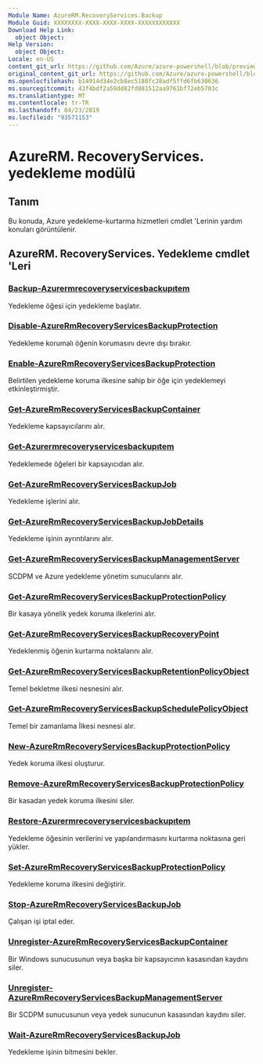 ```yaml
---
Module Name: AzureRM.RecoveryServices.Backup
Module Guid: XXXXXXXX-XXXX-XXXX-XXXX-XXXXXXXXXXXX
Download Help Link:
  object Object: 
Help Version:
  object Object: 
Locale: en-US
content_git_url: https://github.com/Azure/azure-powershell/blob/preview/src/ResourceManager/RecoveryServices.Backup/Commands.RecoveryServices.Backup/help/AzureRM.RecoveryServices.Backup.md
original_content_git_url: https://github.com/Azure/azure-powershell/blob/preview/src/ResourceManager/RecoveryServices.Backup/Commands.RecoveryServices.Backup/help/AzureRM.RecoveryServices.Backup.md
ms.openlocfilehash: b14914d34e2cb8ec5180fc28adf5ffd6fb630636
ms.sourcegitcommit: 43f4bdf2a59dd82fd881512aa9761bf72eb5703c
ms.translationtype: MT
ms.contentlocale: tr-TR
ms.lasthandoff: 04/23/2019
ms.locfileid: "93571153"
---
```

# AzureRM. RecoveryServices. yedekleme modülü
## Tanım
Bu konuda, Azure yedekleme-kurtarma hizmetleri cmdlet 'Lerinin yardım konuları görüntülenir.

## AzureRM. RecoveryServices. Yedekleme cmdlet 'Leri
### [Backup-Azurermrecoveryservicesbackupıtem](Backup-AzureRmRecoveryServicesBackupItem.md)
Yedekleme öğesi için yedekleme başlatır.

### [Disable-AzureRmRecoveryServicesBackupProtection](Disable-AzureRmRecoveryServicesBackupProtection.md)
Yedekleme korumalı öğenin korumasını devre dışı bırakır.

### [Enable-AzureRmRecoveryServicesBackupProtection](Enable-AzureRmRecoveryServicesBackupProtection.md)
Belirtilen yedekleme koruma ilkesine sahip bir öğe için yedeklemeyi etkinleştirmiştir.

### [Get-AzureRmRecoveryServicesBackupContainer](Get-AzureRmRecoveryServicesBackupContainer.md)
Yedekleme kapsayıcılarını alır.

### [Get-Azurermrecoveryservicesbackupıtem](Get-AzureRmRecoveryServicesBackupItem.md)
Yedeklemede öğeleri bir kapsayıcıdan alır.

### [Get-AzureRmRecoveryServicesBackupJob](Get-AzureRmRecoveryServicesBackupJob.md)
Yedekleme işlerini alır.

### [Get-AzureRmRecoveryServicesBackupJobDetails](Get-AzureRmRecoveryServicesBackupJobDetails.md)
Yedekleme işinin ayrıntılarını alır.

### [Get-AzureRmRecoveryServicesBackupManagementServer](Get-AzureRmRecoveryServicesBackupManagementServer.md)
SCDPM ve Azure yedekleme yönetim sunucularını alır.

### [Get-AzureRmRecoveryServicesBackupProtectionPolicy](Get-AzureRmRecoveryServicesBackupProtectionPolicy.md)
Bir kasaya yönelik yedek koruma ilkelerini alır.

### [Get-AzureRmRecoveryServicesBackupRecoveryPoint](Get-AzureRmRecoveryServicesBackupRecoveryPoint.md)
Yedeklenmiş öğenin kurtarma noktalarını alır.

### [Get-AzureRmRecoveryServicesBackupRetentionPolicyObject](Get-AzureRmRecoveryServicesBackupRetentionPolicyObject.md)
Temel bekletme ilkesi nesnesini alır.

### [Get-AzureRmRecoveryServicesBackupSchedulePolicyObject](Get-AzureRmRecoveryServicesBackupSchedulePolicyObject.md)
Temel bir zamanlama İlkesi nesnesi alır.

### [New-AzureRmRecoveryServicesBackupProtectionPolicy](New-AzureRmRecoveryServicesBackupProtectionPolicy.md)
Yedek koruma ilkesi oluşturur.

### [Remove-AzureRmRecoveryServicesBackupProtectionPolicy](Remove-AzureRmRecoveryServicesBackupProtectionPolicy.md)
Bir kasadan yedek koruma ilkesini siler.

### [Restore-Azurermrecoveryservicesbackupıtem](Restore-AzureRmRecoveryServicesBackupItem.md)
Yedekleme öğesinin verilerini ve yapılandırmasını kurtarma noktasına geri yükler.

### [Set-AzureRmRecoveryServicesBackupProtectionPolicy](Set-AzureRmRecoveryServicesBackupProtectionPolicy.md)
Yedekleme koruma ilkesini değiştirir.

### [Stop-AzureRmRecoveryServicesBackupJob](Stop-AzureRmRecoveryServicesBackupJob.md)
Çalışan işi iptal eder.

### [Unregister-AzureRmRecoveryServicesBackupContainer](Unregister-AzureRmRecoveryServicesBackupContainer.md)
Bir Windows sunucusunun veya başka bir kapsayıcının kasasından kaydını siler.

### [Unregister-AzureRmRecoveryServicesBackupManagementServer](Unregister-AzureRmRecoveryServicesBackupManagementServer.md)
Bir SCDPM sunucusunun veya yedek sunucunun kasasından kaydını siler.

### [Wait-AzureRmRecoveryServicesBackupJob](Wait-AzureRmRecoveryServicesBackupJob.md)
Yedekleme işinin bitmesini bekler.

